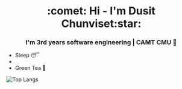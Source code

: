 <h1 align='center'><span>:comet:</span> Hi - I'm Dusit Chunviset<span>:star:</span></h1> 

<h3 align='center'>I'm 3rd years software engineering | CAMT CMU 🎲</h3>

<ul>
  <li> Sleep <span> 😴 </span> <li> 
  <li> Green Tea <span>💚</span> </li>
</ul>

![Top Langs](https://github-readme-stats.vercel.app/api/top-langs/?username=DeitYzS&hide=TeX&layout=compact)




